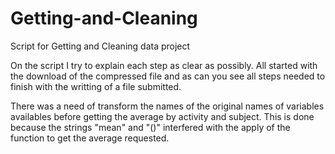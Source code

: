 Getting-and-Cleaning
====================

Script for Getting and Cleaning data project

On the script I try to explain each step as clear as possibly. All started with the download of the compressed file
and as can you see all steps needed to finish with the writting of a file submitted.

There was a need of transform the names of the original names of variables availables before getting the average by
activity and subject. This is done because the strings "mean" and "()" interfered with the apply of the function to get the average requested.
